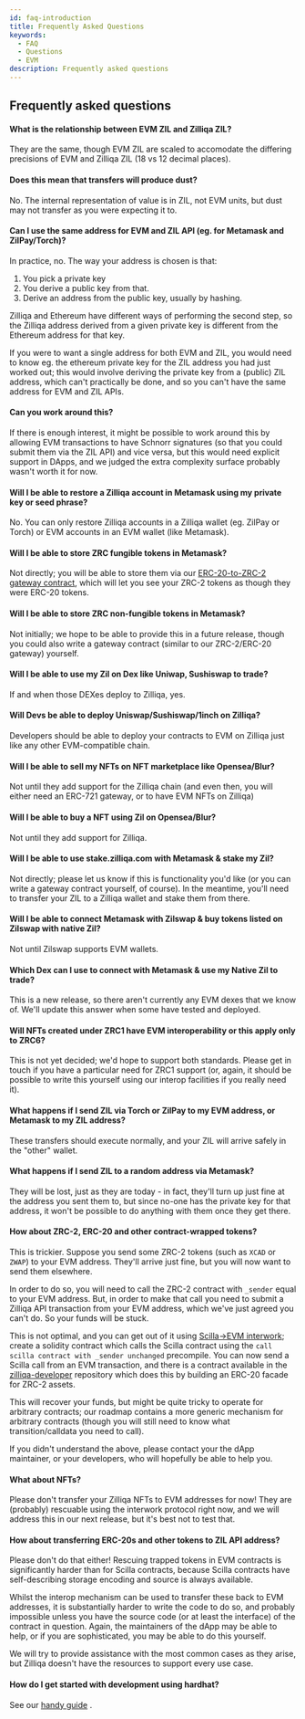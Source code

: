 ```yaml
---
id: faq-introduction
title: Frequently Asked Questions
keywords:
  - FAQ
  - Questions
  - EVM
description: Frequently asked questions
---
```


## Frequently asked questions

<!-- markdownlint-disable MD001 -->

#### What is the relationship between EVM ZIL and Zilliqa ZIL?

They are the same, though EVM ZIL are scaled to accomodate the differing precisions of EVM and Zilliqa ZIL (18 vs 12 decimal places).

#### Does this mean that transfers will produce dust?

No. The internal representation of value is in ZIL, not EVM units, but dust may not transfer as you were expecting it to.

#### Can I use the same address for EVM and ZIL API (eg. for Metamask and ZilPay/Torch)?

In practice, no. The way your address is chosen is that:

1.  You pick a private key
2.  You derive a public key from that.
3.  Derive an address from the public key, usually by hashing.

Zilliqa and Ethereum have different ways of performing the second
step, so the Zilliqa address derived from a given private key is
different from the Ethereum address for that key.

If you were to want a single address for both EVM and ZIL, you would
need to know eg. the ethereum private key for the ZIL address you had
just worked out; this would involve deriving the private key from a
(public) ZIL address, which can't practically be done, and so you
can't have the same address for EVM and ZIL APIs.

#### Can you work around this?

If there is enough interest, it might be possible to work around this
by allowing EVM transactions to have Schnorr signatures (so that you
could submit them via the ZIL API) and vice versa, but this would need
explicit support in DApps, and we judged the extra complexity surface
probably wasn't worth it for now.

#### Will I be able to restore a Zilliqa account in Metamask using my private key or seed phrase?

No. You can only restore Zilliqa accounts in a Zilliqa wallet (eg. ZilPay or Torch) or EVM accounts in an EVM wallet (like Metamask).

#### Will I be able to store ZRC fungible tokens in Metamask?

Not directly; you will be able to store them via our [ERC-20-to-ZRC-2 gateway contract](https://github.com/Zilliqa/zilliqa-developer/tree/main/contracts/experimental/ERC20ProxyForZRC2), which will let you see your ZRC-2 tokens as though they were ERC-20 tokens.

#### Will I be able to store ZRC non-fungible tokens in Metamask?

Not initially; we hope to be able to provide this in a future release, though you could also write a gateway contract (similar to our ZRC-2/ERC-20 gateway) yourself.

#### Will I be able to use my Zil on Dex like Uniwap, Sushiswap to trade?

If and when those DEXes deploy to Zilliqa, yes.

#### Will Devs be able to deploy Uniswap/Sushiswap/1inch on Zilliqa?

Developers should be able to deploy your contracts to EVM on Zilliqa just like any other EVM-compatible chain.

#### Will I be able to sell my NFTs on NFT marketplace like Opensea/Blur?

Not until they add support for the Zilliqa chain (and even then, you will either need an ERC-721 gateway, or to have EVM NFTs on Zilliqa)

#### Will I be able to buy a NFT using Zil on Opensea/Blur?

Not until they add support for Zilliqa.

#### Will I be able to use stake.zilliqa.com with Metamask & stake my Zil?

Not directly; please let us know if this is functionality you'd like (or you can write a gateway contract yourself, of course). In the meantime, you'll need to transfer your ZIL to a Zilliqa wallet and stake them from there.

#### Will I be able to connect Metamask with Zilswap & buy tokens listed on Zilswap with native Zil?

Not until Zilswap supports EVM wallets.

#### Which Dex can I use to connect with Metamask & use my Native Zil to trade?

This is a new release, so there aren't currently any EVM dexes that we know of. We'll update this answer when some have tested and deployed.

#### Will NFTs created under ZRC1 have EVM interoperability or this apply only to ZRC6?

This is not yet decided; we'd hope to support both standards. Please
get in touch if you have a particular need for ZRC1 support (or,
again, it should be possible to write this yourself using our interop
facilities if you really need it).

#### What happens if I send ZIL via Torch or ZilPay to my EVM address, or Metamask to my ZIL address?

These transfers should execute normally, and your ZIL will arrive safely in the "other" wallet.

#### What happens if I send ZIL to a random address via Metamask?

They will be lost, just as they are today - in fact, they'll turn up just fine at the address you sent them to, but since no-one has the private key for that address, it won't be possible to do anything with them once they get there.

#### How about ZRC-2, ERC-20 and other contract-wrapped tokens?

This is trickier. Suppose you send some ZRC-2 tokens (such as `XCAD` or `ZWAP`) to your EVM address. They'll arrive just fine, but you will now want to send them elsewhere.

In order to do so, you will need to call the ZRC-2 contract with `_sender` equal to your EVM address. But, in order to make that call you need to submit a Zilliqa API transaction from your EVM address, which we've just agreed you can't do. So your funds will be stuck.

This is not optimal, and you can get out of it using [Scilla->EVM interwork](https://github.com/Zilliqa/ZIP/blob/master/zips/zip-21.md); create a solidity contract which calls the Scilla contract using the `call scilla contract with _sender unchanged` precompile. You can now send a Scilla call from an EVM transaction, and there is a contract available in the
[zilliqa-developer](https://github.com/zilliqa/zilliqa-developer) repository which does this by building an ERC-20 facade for ZRC-2 assets.

This will recover your funds, but might be quite tricky to operate for arbitrary contracts; our roadmap contains a more generic mechanism for arbitrary contracts (though you will still need to know what transition/calldata you need to call).

If you didn't understand the above, please contact your the dApp maintainer, or your developers, who will hopefully be able to help you.

#### What about NFTs?

Please don't transfer your Zilliqa NFTs to EVM addresses for now! They are (probably) rescuable using the interwork protocol right now, and we will address this in our next release, but it's best not to test that.

#### How about transferring ERC-20s and other tokens to ZIL API address?

Please don't do that either! Rescuing trapped tokens in EVM contracts is significantly harder than for Scilla contracts, because Scilla contracts have self-describing storage encoding and source is always available.

Whilst the interop mechanism can be used to transfer these back to EVM addresses, it is substantially harder to write the code to do so, and probably impossible unless you have the source code (or at least the interface) of the contract in question. Again, the maintainers of the dApp may be able to help, or if you are sophisticated, you may be able to do this yourself.

We will try to provide assistance with the most common cases as they arise, but Zilliqa doesn't have the resources to support every use case.

#### How do I get started with development using hardhat?

See our [handy guide](zilevm/tools/hardhat.md) .

